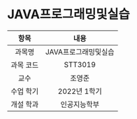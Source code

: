 # JAVA프로그래밍및실습
| 항목 | 내용 |
| :-: | :-: |
| 과목명 | JAVA프로그래밍및실습 |
| 과목 코드 | STT3019 |
| 교수 | 조영준 |
| 수업 학기 | 2022년 1학기 |
| 개설 학과 | 인공지능학부 |
